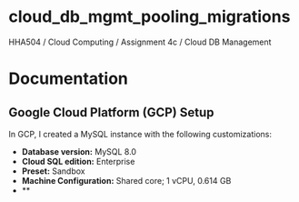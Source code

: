 # cloud_db_mgmt_pooling_migrations
HHA504 / Cloud Computing / Assignment 4c / Cloud DB Management


# Documentation
## Google Cloud Platform (GCP) Setup
In GCP, I created a MySQL instance with the following customizations: 
+ **Database version:** MySQL 8.0 
+ **Cloud SQL edition:** Enterprise
+ **Preset:** Sandbox
+ **Machine Configuration:** Shared core; 1 vCPU, 0.614 GB
+ **